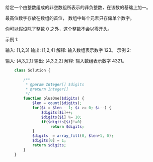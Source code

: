 给定一个由整数组成的非空数组所表示的非负整数，在该数的基础上加一。

最高位数字存放在数组的首位， 数组中每个元素只存储单个数字。

你可以假设除了整数 0 之外，这个整数不会以零开头。

示例 1:

输入: [1,2,3]
输出: [1,2,4]
解释: 输入数组表示数字 123。
示例 2:

输入: [4,3,2,1]
输出: [4,3,2,2]
解释: 输入数组表示数字 4321。

```php
    class Solution {
    
        /**
         * @param Integer[] $digits
         * @return Integer[]
         */
        function plusOne($digits) {
            $len = count($digits);
            for($i = $len - 1; $i >= 0; $i--) {
                $digits[$i]++;
                $digits[$i] %= 10;
                if($digits[$i]!=0)
                    return $digits;
            }
            $digits  = array_fill(0, $len+1, 0);
            $digits[0] = 1;
            return $digits;
        }
    }

```
